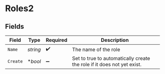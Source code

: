 # Roles2


## Fields

| Field                                                                  | Type                                                                   | Required                                                               | Description                                                            |
| ---------------------------------------------------------------------- | ---------------------------------------------------------------------- | ---------------------------------------------------------------------- | ---------------------------------------------------------------------- |
| `Name`                                                                 | *string*                                                               | :heavy_check_mark:                                                     | The name of the role                                                   |
| `Create`                                                               | **bool*                                                                | :heavy_minus_sign:                                                     | Set to true to automatically create the role if it does not yet exist. |